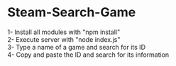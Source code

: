 # Steam-Search-Game

1- Install all modules with "npm install"  
2- Execute server with "node index.js"  
3- Type a name of a game and search for its ID  
4- Copy and paste the ID and search for its information  
